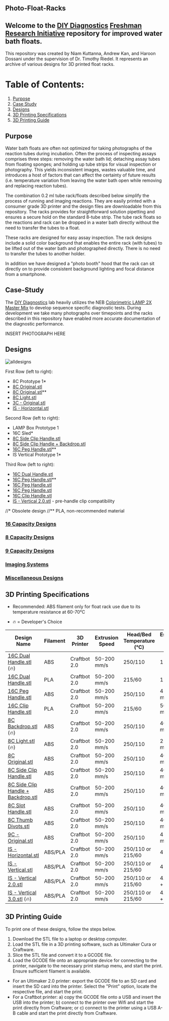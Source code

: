 ## Photo-Float-Racks

## Welcome to the  [DIY Diagnostics](https://diystream.cns.utexas.edu/ "DIY Diagnostics")  [Freshman Research Initiative](https://cns.utexas.edu/fri "Freshman Research Initiative") repository for improved water bath floats.

This repository was created by Niam Kuttanna, Andrew Kan, and Haroon Dossani under the supervision of Dr. Timothy Riedel. It represents an archive of various designs for 3D printed float racks.

# Table of Contents:
1. [Purpose](#Purpose)
2. [Case Study](#Case-Study)
3. [Designs](#Designs)
4. [3D Printing Specifications](#3D-Printing-Specifications)
5. [3D Printing Guide](#3D-Printing-Guide)

## Purpose
Water bath floats are often not optimized for taking photographs of the reaction tubes during incubation. Often the process of inspecting assays comprises three steps: removing the water bath lid; detaching assay tubes from floating sponges; and holding up tube strips for visual inspection or photography. This yields inconsistent images, wastes valuable time, and introduces a host of factors that can affect the certainty of future results (i.e. temperature variation from leaving the water bath open while removing and replacing reaction tubes).

The combination 0.2 ml tube rack/floats described below simplify the process of running and imaging reactions. They are easily printed with a consumer grade 3D printer and the design files are downloadable from this repository. The racks provides for straightforward solution pipetting and ensures a secure hold on the standard 8-tube strip. The tube rack floats so the reactions and rack can be dropped in a water bath directly without the need to transfer the tubes to a float.

These racks are designed for easy assay inspection. The rack designs include a solid color background that enables the entire rack (with tubes) to be lifted out of the water bath and photographed directly. There is no need to transfer the tubes to another holder. 

In addition we have designed a "photo booth" hood that the rack can sit directly on to provide consistent background lighting and focal distance from a smartphone. 

## Case-Study
The [DIY Diagnostics](https://diystream.cns.utexas.edu/ "DIY Diagnostics") lab heavily utilizes the NEB 
[Colorimetric LAMP 2X Master Mix](https://www.neb.com/products/m1800-warmstart-colorimetric-lamp-2x-master-mix-dna-rna#Product%20Information "Colorimetric LAMP 2X Master Mix") to develop sequence specific diagnostic tests. During development we take many photographs over timepoints and the racks described in this repository have enabled more accurate documentation of the diagnostic performance.

INSERT PHOTOGRAPH HERE



## Designs
![alldesigns](https://i.imgur.com/1BKfuTm.jpg)

First Row (left to right):
- 8C Prototype 1*
- [8C Original.stl]
- [8C Original.stl]**
- [8C Light.stl]
- [3C - Original.stl]
- [IS - Horizontal.stl]

Second Row (left to right):
- LAMP Box Prototype 1
- 16C Sled*
- [8C Side Clip Handle.stl]
- [8C Side Clip Handle + Backdrop.stl]
- [16C Peg Handle.stl]**
- IS Vertical Prototype 1*

Third Row (left to right):
- [16C Dual Handle.stl]
- [16C Peg Handle.stl]**
- [16C Peg Handle.stl]
- [16C Peg Handle.stl]
- [16C Clip Handle.stl]
- [IS - Vertical 2.0.stl] - pre-handle clip compatibility

//* Obsolete design
//** PLA, non-recommended material

### [16 Capacity Designs](https://github.com/diydiagnostics/LAMP-Float-Racks/tree/master/16%20Capacity%20Designs)


### [8 Capacity Designs](https://github.com/diydiagnostics/LAMP-Float-Racks/tree/master/8%20Capacity%20Designs)


### [9 Capacity Designs](https://github.com/diydiagnostics/LAMP-Float-Racks/tree/master/9%20Capacity%20Designs)


### [Imaging Systems](https://github.com/diydiagnostics/LAMP-Float-Racks/tree/master/Imaging%20System%20Designs)


### [Miscellaneous Designs](https://github.com/diydiagnostics/LAMP-Float-Racks/tree/master/Miscellaneous%20Designs)


## 3D Printing Specifications

- Recommended: ABS filament only for float rack use due to its temperature resistance at 60-70℃

- 🔥 = Developer's Choice

Design Name | Filament  | 3D Printer  | Extrusion Speed | Head/Bed Temperature (℃)  | Estimated Print Time
----- | ------  | --------- | --------- | ---------|  --------
[16C Dual Handle.stl] (🔥)  | ABS | Craftbot 2.0  | 50-200 mm/s | 250/110 | 1 hour
[16C Dual Handle.stl] | PLA | Craftbot 2.0  | 50-200 mm/s | 215/60  | 1 hour
[16C Peg Handle.stl] | ABS | Craftbot 2.0  |  50-200 mm/s | 250/110 | 45 minutes
[16C Clip Handle.stl] | PLA | Craftbot 2.0  | 50-200 mm/s | 215/60 | 50 minutes
[8C Backdrop.stl] (🔥)  | ABS | Craftbot 2.0  | 50-200 mm/s | 250/110 | 40 minutes
[8C Light.stl] (🔥)  | ABS | Craftbot 2.0  |  50-200 mm/s | 250/110 | 25 minutes
[8C Original.stl] | ABS | Craftbot 2.0  | 50-200 mm/s | 250/110 | 40 minutes
[8C Side Clip Handle.stl] | ABS | Craftbot 2.0  | 50-200 mm/s | 250/110 | 40 minutes
[8C Side Clip Handle + Backdrop.stl] | ABS | Craftbot 2.0  | 50-200 mm/s | 250/110 | 40 minutes
[8C Slot Handle.stl]  | ABS | Craftbot 2.0  | 50-200 mm/s | 250/110 | 40 minutes
[8C Thumb Divots.stl] | ABS | Craftbot 2.0  | 50-200 mm/s | 250/110 | 40 minutes
[9C - Original.stl] | ABS | Craftbot 2.0  | 50-200 mm/s | 250/110 | 45 minutes
[IS - Horizontal.stl]  | ABS/PLA | Craftbot 2.0  |  50-200 mm/s | 250/110 or 215/60 | 4 hours +
[IS - Vertical.stl]  | ABS/PLA | Craftbot 2.0  |  50-200 mm/s | 250/110 or 215/60 | 4 hours +
[IS - Vertical 2.0.stl]   | ABS/PLA | Craftbot 2.0  |  50-200 mm/s | 250/110 or 215/60 | 4.5 hours +
[IS - Vertical 3.0.stl] (🔥)  | ABS/PLA | Craftbot 2.0  | 50-200 mm/s | 250/110 or 215/60 | 4.5 hours +

## 3D Printing Guide
To print one of these designs, follow the steps below.
1. Download the STL file to a laptop or desktop computer.
2. Load the STL file in a 3D printing software, such as Ultimaker Cura or Craftware.
3. Slice the STL file and convert it to a GCODE file.
4. Load the GCODE file onto an appropriate device for connecting to the printer, navigate to the necessary print startup menu, and start the print. Ensure sufficient filament is available.
- For an Ultimaker 2.0 printer: export the GCODE file to an SD card and insert the SD card into the printer. Select the "Print" option, locate the respective file, and start the print.
- For a Craftbot printer: a) copy the GCODE file onto a USB and insert the USB into the printer; b) connect to the printer over Wifi and start the print directly from Craftware; or c) connect to the printer using a USB A-B cable and start the print directly from Craftware.

[16C Dual Handle.stl]: https://github.com/diydiagnostics/LAMP-Float-Racks/blob/master/16%20Capacity%20Designs/16C%20-%20Dual%20Handle.stl
[16C Dual Handle.stl]: https://github.com/diydiagnostics/LAMP-Float-Racks/blob/master/16%20Capacity%20Designs/16C%20-%20Dual%20Handle.stl
[16C Peg Handle.stl]: https://github.com/diydiagnostics/LAMP-Float-Racks/blob/master/16%20Capacity%20Designs/16C%20-%20Peg%20Handle.stl
[16C Clip Handle.stl]: https://github.com/diydiagnostics/LAMP-Float-Racks/blob/master/16%20Capacity%20Designs/16C%20-%20Clip%20Handle.stl
[8C Backdrop.stl]: https://github.com/diydiagnostics/LAMP-Float-Racks/blob/master/8%20Capacity%20Designs/8C%20-%20Backdrop.stl
[8C Light.stl]: https://github.com/diydiagnostics/LAMP-Float-Racks/blob/master/8%20Capacity%20Designs/8C%20-%20Light.stl
[8C Original.stl]: https://github.com/diydiagnostics/LAMP-Float-Racks/blob/master/8%20Capacity%20Designs/8C%20-%20Original.stl
[8C Side Clip Handle.stl]: https://github.com/diydiagnostics/LAMP-Float-Racks/blob/master/8%20Capacity%20Designs/8C%20-%20Side%20Clip%20Handle.stl
[8C Side Clip Handle + Backdrop.stl]: https://github.com/diydiagnostics/pHLAMP-Float-Racks/blob/master/8%20Capacity%20Designs/8C%20-%20Side%20Clip%20Handle%20%2B%20Backdrop.stl
[8C Slot Handle.stl]: https://github.com/diydiagnostics/LAMP-Float-Racks/blob/master/8%20Capacity%20Designs/8C%20-%20Slot%20Handle.stl
[8C Thumb Divots.stl]: https://github.com/diydiagnostics/LAMP-Float-Racks/blob/master/8%20Capacity%20Designs/8C%20-%20Thumb%20Divots.stl
[9C - Original.stl]: https://github.com/diydiagnostics/LAMP-Float-Racks/blob/master/9%20Capacity%20Designs/9C%20-%20Original.stl
[IS - Horizontal.stl]: https://github.com/diydiagnostics/LAMP-Float-Racks/blob/master/Imaging%20System%20Designs/IS%20-%20Horizontal.stl
[IS - Vertical.stl]: https://github.com/diydiagnostics/LAMP-Float-Racks/blob/master/Imaging%20System%20Designs/IS%20-%20Vertical.stl
[IS - Vertical 2.0.stl]: https://github.com/diydiagnostics/LAMP-Float-Racks/blob/master/Imaging%20System%20Designs/IS%20-%20Vertical%202.0.stl
[IS - Vertical 3.0.stl]: https://github.com/diydiagnostics/LAMP-Float-Racks/blob/master/Imaging%20System%20Designs/IS%20-%20Vertical%203.0.stl
[3C - Original.stl]: https://github.com/diydiagnostics/pHLAMP-Float-Racks/blob/master/Miscellaneous%20Designs/3C%20-%20Original.stl
